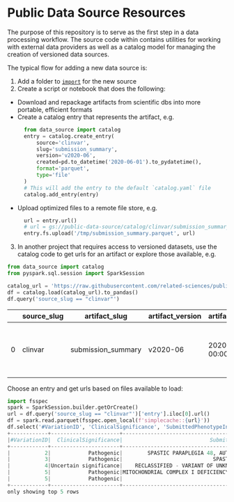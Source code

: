 # Public Data Source Resources

The purpose of this repository is to serve as the first step in a data processing workflow.  The source code within contains utilities for working with external data providers as well as a catalog model for managing the creation of versioned data sources.

The typical flow for adding a new data source is:

1. Add a folder to [`import`](import) for the new source
2. Create a script or notebook that does the following:
  - Download and repackage artifacts from scientific dbs into more portable, efficient formats
  - Create a catalog entry that represents the artifact, e.g.
      ```python
        from data_source import catalog
        entry = catalog.create_entry(
            source='clinvar', 
            slug='submission_summary',
            version='v2020-06',
            created=pd.to_datetime('2020-06-01').to_pydatetime(),
            format='parquet',
            type='file'
        )
        # This will add the entry to the default `catalog.yaml` file
        catalog.add_entry(entry)
      ```
  - Upload optimized files to a remote file store, e.g.
      ```python
        url = entry.url()
        # url = gs://public-data-source/catalog/clinvar/submission_summary/v2020-06/20200601T000000/data.parquet
        entry.fs.upload('/tmp/submission_summary.parquet', url)
      ```
3. In another project that requires access to versioned datasets, use the catalog code to get urls for an artifact or explore those available, e.g.

```python
from data_source import catalog
from pyspark.sql.session import SparkSession

catalog_url = 'https://raw.githubusercontent.com/related-sciences/public-data-source/master/catalog.yaml'
df = catalog.load(catalog_url).to_pandas()
df.query('source_slug == "clinvar"')
```

|    | source_slug   | artifact_slug      | artifact_version   | artifact_created    | artifact_formats                                                           | storage_slug   | storage_scheme   | storage_bucket     | storage_root   | storage_project   |  
|---|--------------|-------------------|-------------------|--------------------|---------------------------------------------------------------------------|---------------|-----------------|-------------------|---------------|------------------|
|  0 | clinvar       | submission_summary | v2020-06           | 2020-06-01 00:00:00 | [{'name': 'parquet', 'type': 'file', 'default': True, 'properties': None}] | gcs            | gs               | public-data-source | catalog        | target-ranking    |
    
Choose an entry and get urls based on files available to load:

```python
import fsspec
spark = SparkSession.builder.getOrCreate()
url = df.query('source_slug == "clinvar"')['entry'].iloc[0].url()
df = spark.read.parquet(fsspec.open_local(f'simplecache::{url}'))
df.select('#VariationID', 'ClinicalSignificance', 'SubmittedPhenotypeInfo').show(5, 50)
+------------+----------------------+--------------------------------------------------+
|#VariationID|  ClinicalSignificance|                            SubmittedPhenotypeInfo|
+------------+----------------------+--------------------------------------------------+
|           2|            Pathogenic|        SPASTIC PARAPLEGIA 48, AUTOSOMAL RECESSIVE|
|           3|            Pathogenic|                             SPASTIC PARAPLEGIA 48|
|           4|Uncertain significance|    RECLASSIFIED - VARIANT OF UNKNOWN SIGNIFICANCE|
|           5|            Pathogenic|MITOCHONDRIAL COMPLEX I DEFICIENCY, NUCLEAR TYP...|
|           5|            Pathogenic|                                      Not Provided|
+------------+----------------------+--------------------------------------------------+
only showing top 5 rows
```
